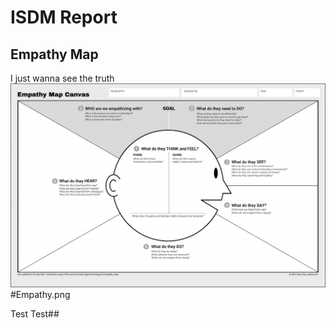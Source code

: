 # ISDM Report
## Empathy Map

I just wanna see the truth
![Test](./Empathy.png)
#Empathy.png

Test Test## 
<!--stackedit_data:
eyJoaXN0b3J5IjpbMTU1MzQ5MzExMSwtMTIyMzg5MTYxMywtMT
k5OTcxMTkzMywtMjUyNDkzOTczLC01Njc4OTkxMzgsMTM1NTc2
OTc1Nyw3NzY2ODEzNTRdfQ==
-->